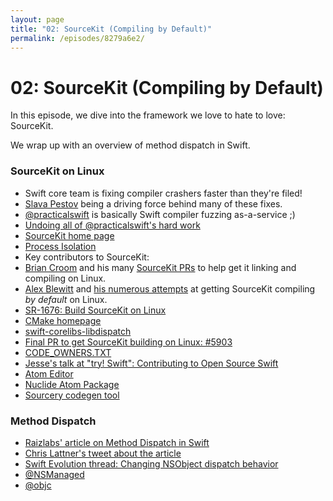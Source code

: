 ```yaml
---
layout: page
title: "02: SourceKit (Compiling by Default)"
permalink: /episodes/8279a6e2/
---
```


# 02: SourceKit (Compiling by Default)

In this episode, we dive into the framework we love to hate to love: SourceKit.

We wrap up with an overview of method dispatch in Swift.

### SourceKit on Linux

- Swift core team is fixing compiler crashers faster than they're filed!
 - [Slava Pestov](https://twitter.com/slava_pestov) being a driving force behind many of these fixes.
 - [@practicalswift](https://twitter.com/practicalswift) is basically Swift compiler fuzzing as-a-service ;)
 - [Undoing all of @practicalswift's hard work](https://twitter.com/slava_pestov/status/825549445605437440)
- [SourceKit home page](https://github.com/apple/swift/tree/master/tools/SourceKit)
- [Process Isolation](https://github.com/apple/swift/blob/swift-3.0.2-RELEASE/tools/SourceKit/README.txt#L15-L17)
- Key contributors to SourceKit:
 - [Brian Croom](https://twitter.com/aikoniv) and his many [SourceKit PRs](https://github.com/apple/swift/pulls?utf8=%E2%9C%93&q=is%3Apr%20author%3Abriancroom%20sourcekit%20is%3Aclosed%20) to help get it linking and compiling on Linux.
 - [Alex Blewitt](https://twitter.com/alblue) and [his numerous attempts](https://github.com/apple/swift/pulls?utf8=%E2%9C%93&q=is%3Apr%20author%3Aalblue%20sourcekit) at getting SourceKit compiling _by default_ on Linux.
- [SR-1676: Build SourceKit on Linux](https://bugs.swift.org/browse/SR-1676)
- [CMake homepage](https://cmake.org/)
- [swift-corelibs-libdispatch](https://github.com/apple/swift-corelibs-libdispatch)
- [Final PR to get SourceKit building on Linux: #5903](https://github.com/apple/swift/pull/5903)
- [CODE_OWNERS.TXT](https://github.com/apple/swift/blob/master/CODE_OWNERS.TXT)
- [Jesse's talk at "try! Swift": Contributing to Open Source Swift](https://realm.io/news/tryswift-jesse-squires-contributing-open-source-swift/)
- [Atom Editor](https://atom.io/)
- [Nuclide Atom Package](https://atom.io/packages/nuclide)
- [Sourcery codegen tool](https://github.com/krzysztofzablocki/Sourcery)

### Method Dispatch

- [Raizlabs' article on Method Dispatch in Swift](https://www.raizlabs.com/dev/2016/12/swift-method-dispatch)
- [Chris Lattner's tweet about the article](https://twitter.com/clattner_llvm/status/806564802290008064)
- [Swift Evolution thread: Changing NSObject dispatch behavior](https://lists.swift.org/pipermail/swift-evolution/Week-of-Mon-20161212/029441.html)
- [@NSManaged](http://martiancraft.com/blog/2015/12/nsmanaged/)
- [@objc](http://www.jessesquires.com/avoiding-objc-in-swift/)
